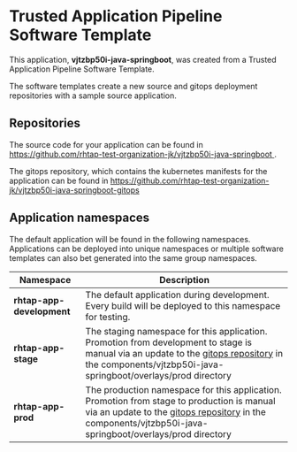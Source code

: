 # Trusted Application Pipeline Software Template

This application, **vjtzbp50i-java-springboot**, was created from a Trusted Application Pipeline Software Template.

The software templates create a new source and gitops deployment repositories with a sample source application. 

## Repositories

The source code for your application can be found in [https://github.com/rhtap-test-organization-jk/vjtzbp50i-java-springboot ](https://github.com/rhtap-test-organization-jk/vjtzbp50i-java-springboot ).
 
The gitops repository, which contains the kubernetes manifests for the application can be found in 
[https://github.com/rhtap-test-organization-jk/vjtzbp50i-java-springboot-gitops ](https://github.com/rhtap-test-organization-jk/vjtzbp50i-java-springboot-gitops ) 

## Application namespaces 

The default application will be found in the following namespaces. Applications can be deployed into unique namespaces or multiple software templates can also bet generated into the same group namespaces.  

|  Namespace   |  Description   |  
| -------- | -------- |   
| **rhtap-app-development** | The default application during development. Every build will be deployed to this namespace for testing. | 
| **rhtap-app-stage** | The staging namespace for this application. Promotion from development to stage is manual via an update to the [gitops repository](https://github.com/rhtap-test-organization-jk/vjtzbp50i-java-springboot-gitops ) in the components/vjtzbp50i-java-springboot/overlays/prod directory |  
| **rhtap-app-prod** | The production namespace for this application. Promotion from stage to production is manual via an update to the [gitops repository](https://github.com/rhtap-test-organization-jk/vjtzbp50i-java-springboot-gitops ) in the components/vjtzbp50i-java-springboot/overlays/prod directory | 